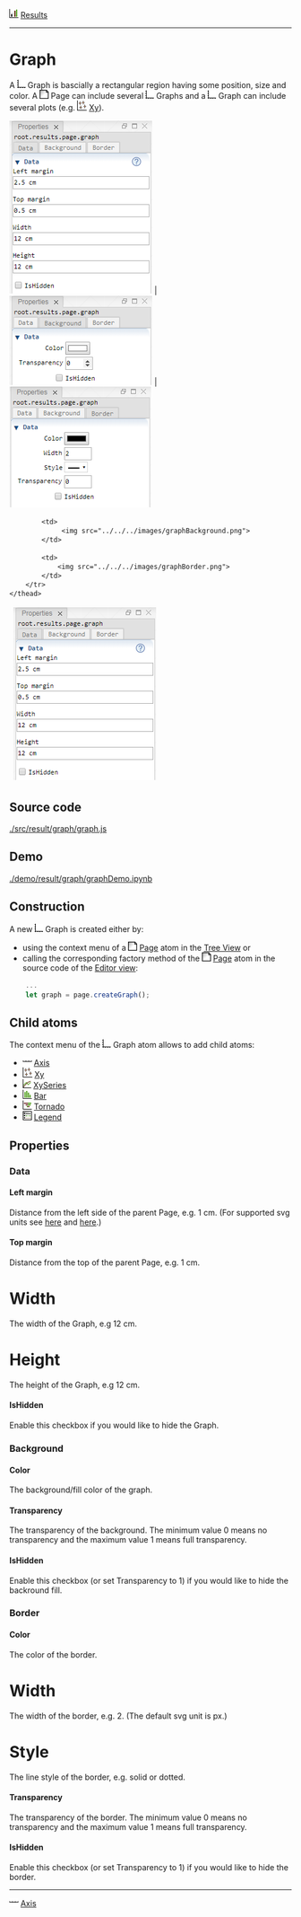 ![](../../../../icons/results.png) [Results](../results.md)

----

# Graph

A ![](../../../../icons/graph.png) Graph is bascially a rectangular region having some position, size and color. 
A ![](../../../../icons/page.png) Page can include several ![](../../../../icons/graph.png) Graphs and a  ![](../../../../icons/graph.png) Graph can include several plots (e.g. ![](../../../../icons/xy.png) [Xy](../xy/xy.md)). 

 ![](../../../images/graphData.png) | ![](../../../images/graphBackground.png) | ![](../../../images/graphBorder.png) 


<table>
	<thead>
		<tr>
			<td>
				<img src="../../../images/graphData.png">
			</td>

			<td>
				 <img src="../../../images/graphBackground.png">
			</td>

			<td>
				<img src="../../../images/graphBorder.png">
			</td>
		</tr>
	</thead>
</table>

 

## Source code

[./src/result/graph/graph.js](../../../../src/result/graph/graph.js)

## Demo

[./demo/result/graph/graphDemo.ipynb](../../../../demo/result/graph/graphDemo.ipynb)

## Construction
		
A new ![](../../../../icons/graph.png) Graph is created either by: 

* using the context menu of a ![](../../../../icons/page.png) [Page](../page/page.md) atom in the [Tree View](../../../views/treeView.md) or
* calling the corresponding factory method of the ![](../../../../icons/page.png) [Page](../page/page.md) atom in the source code of the [Editor view](../../../views/editorView.md):

```javascript
    ...
    let graph = page.createGraph();	     
```

## Child atoms

The context menu of the ![](../../../../icons/graph.png) Graph atom allows to add child atoms: 

* ![](../../../../icons/axis.png) [Axis](../axis/axis.md)
* ![](../../../../icons/xy.png) [Xy](../xy/xy.md)
* ![](../../../../icons/xySeries.png) [XySeries](../xySeries/xySeries.md)
* ![](../../../../icons/bar.png) [Bar](../bar/bar.md)
* ![](../../../../icons/tornado.png) [Tornado](../tornado/tornado.md)
* ![](../../../../icons/legend.png) [Legend](../legend/legend.md)

## Properties

### Data

#### Left margin

Distance from the left side of the parent Page, e.g. 1 cm. (For supported svg units see [here](https://www.w3.org/TR/css3-values/#absolute-lengths) and [here](https://www.w3.org/TR/css3-values/#relative-lengths).) 

#### Top margin

Distance from the top of the parent Page, e.g. 1 cm. 

# Width

The width of the Graph, e.g 12 cm.

# Height

The height of the Graph, e.g 12 cm.

#### IsHidden

Enable this checkbox if you would like to hide the Graph.

### Background

#### Color

The background/fill color of the graph.

#### Transparency

The transparency of the background. The minimum value 0 means no transparency and the maximum value 1 means full transparency.

#### IsHidden

Enable this checkbox (or set Transparency to 1) if you would like to hide the backround fill.

### Border

#### Color

The color of the border.

# Width

The width of the border, e.g. 2. (The default svg unit is px.)

# Style

The line style of the border, e.g. solid or dotted.

#### Transparency

The transparency of the border. The minimum value 0 means no transparency and the maximum value 1 means full transparency.

#### IsHidden

Enable this checkbox (or set Transparency to 1) if you would like to hide the border.

----

![](../../../../icons/axis.png) [Axis](../axis/axis.md)

